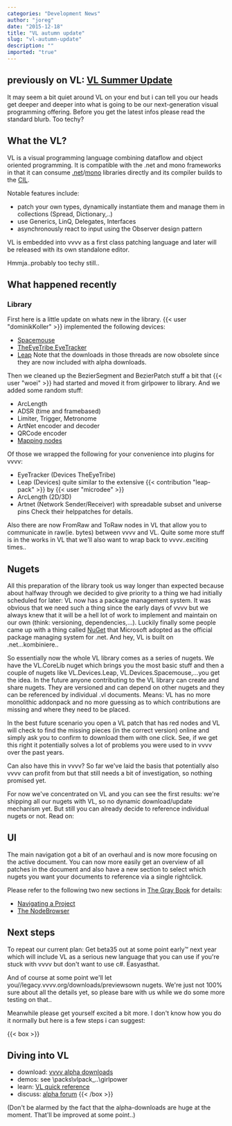 ```yaml
---
categories: "Development News"
author: "joreg"
date: "2015-12-18"
title: "VL autumn update"
slug: "vl-autumn-update"
description: ""
imported: "true"
---
```



previously on VL: [VL Summer Update](/blog/2015/vl-summer-update)
---
It may seem a bit quiet around VL on your end but i can tell you our heads get deeper and deeper into what is going to be our next-generation visual programming offering. Before you get the latest infos please read the standard blurb. Too techy?

## What the VL?

VL is a visual programming language combining dataflow and object oriented programming. It is compatible with the .net and mono frameworks in that it can consume [.net](https://en.wikipedia.org/wiki/.NET_Framework)/[mono](https://en.wikipedia.org/wiki/Mono_(software)) libraries directly and its compiler builds to the [CIL](https://en.wikipedia.org/wiki/Common_Intermediate_Language).

Notable features include:
- patch your own types, dynamically instantiate them and manage them in collections (Spread, Dictionary,..)
- use Generics, LinQ, Delegates, Interfaces
- asynchronously react to input using the Observer design pattern

VL is embedded into vvvv as a first class patching language and later will be released with its own standalone editor. 

Hmmja..probably too techy still..

## What happened recently

### Library

First here is a little update on whats new in the library. {{< user "dominikKoller" >}} implemented the following devices:
* [Spacemouse](https://discourse.vvvv.org/t/spacemouse-vl-plugin/13207)
* [TheEyeTribe EyeTracker](https://discourse.vvvv.org/t/theeyetribe-eyetracking-vl-plugin/13201)
* [Leap](https://discourse.vvvv.org/t/leap-vl-plugin/13344)
Note that the downloads in those threads are now obsolete since they are now included with alpha downloads. 

Then we cleaned up the BezierSegment and BezierPatch stuff a bit that {{< user "woei" >}} had started and moved it from girlpower to library. And we added some random stuff:
- ArcLength 
- ADSR (time and framebased)
- Limiter, Trigger, Metronome
- ArtNet encoder and decoder
- QRCode encoder
- [Mapping nodes](/blog/2015/mapping-and-ranges-in-vl) 

Of those we wrapped the following for your convenience into plugins for vvvv:
- EyeTracker (Devices TheEyeTribe)
- Leap (Devices) quite similar to the extensive {{< contribution "leap-pack" >}} by {{< user "microdee" >}}
- ArcLength (2D/3D)
- Artnet (Network Sender/Receiver) with spreadable subset and universe pins
Check their helppatches for details.

Also there are now FromRaw and ToRaw nodes in VL that allow you to communicate in raw(ie. bytes) between vvvv and VL. Quite some more stuff is in the works in VL that we'll also want to wrap back to vvvv..exciting times..

## Nugets

All this preparation of the library took us way longer than expected because about halfway through we decided to give priority to a thing we had initially scheduled for later: VL now has a package management system. It was obvious that we need such a thing since the early days of vvvv but we always knew that it will be a hell lot of work to implement and maintain on our own (think: versioning, dependencies,...). Luckily finally some people came up with a thing called [NuGet](http://nuget.org/) that Microsoft adopted as the official package managing system for .net. And hey, VL is built on .net...kombiniere..

So essentially now the whole VL library comes as a series of nugets. We have the VL.CoreLib nuget which brings you the most basic stuff and then a couple of nugets like VL.Devices.Leap, VL.Devices.Spacemouse,...you get the idea. In the future anyone contributing to the VL library can create and share nugets. They are versioned and can depend on other nugets and they can be referenced by individual .vl documents. Means: VL has no more monolithic addonpack and no more guessing as to which contributions are missing and where they need to be placed. 

In the best future scenario you open a VL patch that has red nodes and VL will check to find the missing pieces (in the correct version) online and simply ask you to confirm to download them with one click. See, if we get this right it potentially solves a lot of problems you were used to in vvvv over the past years. 

Can also have this in vvvv? So far we've laid the basis that potentially also vvvv can profit from but that still needs a bit of investigation, so nothing promised yet. 

For now we've concentrated on VL and you can see the first results: we're shipping all our nugets with VL, so no dynamic download/update mechanism yet. But still you can already decide to reference individual nugets or not. Read on:

## UI

The main navigation got a bit of an overhaul and is now more focusing on the active document. You can now more easily get an overview of all patches in the document and also have a new section to select which nugets you want your documents to reference via a single rightclick. 

Please refer to the following two new sections in [The Gray Book](https://www.gitbook.com/book/vvvv/the-gray-book/details) for details:
* [Navigating a Project](https://vvvv.gitbooks.io/the-gray-book/content/en/reference/hde/navigatinga_project.html)
* [The NodeBrowser](https://vvvv.gitbooks.io/the-gray-book/content/en/reference/hde/the_nodebrowser.html)

## Next steps

To repeat our current plan: Get beta35 out at some point early™ next year which will include VL as a serious new language that you can use if you're stuck with vvvv but don't want to use c#. Easyasthat.

And of course at some point we'll let you//legacy.vvvv.org/downloads/previewsown nugets. We're just not 100% sure about all the details yet, so please bare with us while we do some more testing on that..

Meanwhile please get yourself excited a bit more. I don't know how you do it normally but here is a few steps i can suggest:

{{< box >}}
## Diving into VL

* download: [vvvv alpha downloads](https://legacy.vvvv.org/downloads/previews) 
* demos: see \packs\vlpack_..\girlpower 
* learn: [VL quick reference](https://betadocs.vvvv.org/devvvveloping/dynamic-vl-plugin-reference.html)
* discuss: [alpha forum](https://discourse.vvvv.org)
{{< /box >}}

(Don't be alarmed by the fact that the alpha-downloads are huge at the moment. That'll be improved at some point..)